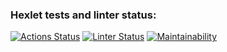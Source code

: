 ### Hexlet tests and linter status:
[![Actions Status](https://github.com/Campi001/java-project-lvl1/workflows/hexlet-check/badge.svg)](https://github.com/Campi001/java-project-lvl1/actions)
[![Linter Status](https://github.com/Campi001/java-project-lvl1/actions/workflows/main.yml/badge.svg)](https://github.com/Campi001/java-project-lvl1/actions)
[![Maintainability](https://api.codeclimate.com/v1/badges/a99a88d28ad37a79dbf6/maintainability)](https://codeclimate.com/github/codeclimate/codeclimate/maintainability)